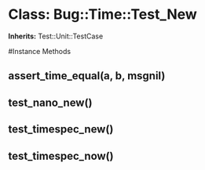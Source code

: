 # Class: Bug::Time::Test_New
**Inherits:** Test::Unit::TestCase
    




#Instance Methods
## assert_time_equal(a, b, msgnil) [](#method-i-assert_time_equal)

## test_nano_new() [](#method-i-test_nano_new)

## test_timespec_new() [](#method-i-test_timespec_new)

## test_timespec_now() [](#method-i-test_timespec_now)

